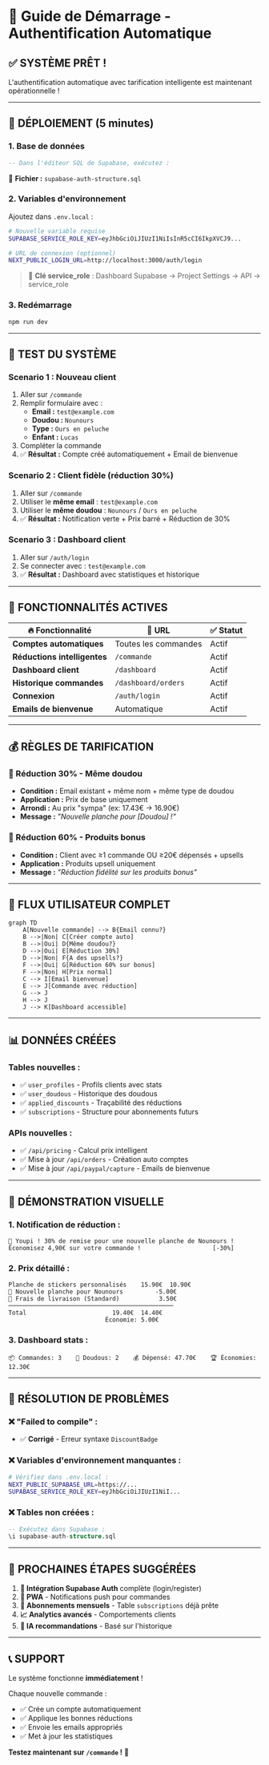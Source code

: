 # 🚀 Guide de Démarrage - Authentification Automatique

## ✅ **SYSTÈME PRÊT !** 

L'authentification automatique avec tarification intelligente est maintenant opérationnelle !

---

## 🎯 **DÉPLOIEMENT (5 minutes)**

### **1. Base de données**
```sql
-- Dans l'éditeur SQL de Supabase, exécutez :
```
📁 **Fichier :** `supabase-auth-structure.sql`

### **2. Variables d'environnement** 
Ajoutez dans `.env.local` :
```bash
# Nouvelle variable requise
SUPABASE_SERVICE_ROLE_KEY=eyJhbGciOiJIUzI1NiIsInR5cCI6IkpXVCJ9...

# URL de connexion (optionnel)
NEXT_PUBLIC_LOGIN_URL=http://localhost:3000/auth/login
```
> 🔑 **Clé service_role** : Dashboard Supabase → Project Settings → API → service_role

### **3. Redémarrage**
```bash
npm run dev
```

---

## 🧪 **TEST DU SYSTÈME**

### **Scenario 1 : Nouveau client** 
1. Aller sur `/commande`
2. Remplir formulaire avec :
   - **Email :** `test@example.com`
   - **Doudou :** `Nounours`
   - **Type :** `Ours en peluche`
   - **Enfant :** `Lucas`
3. Compléter la commande
4. ✅ **Résultat :** Compte créé automatiquement + Email de bienvenue

### **Scenario 2 : Client fidèle (réduction 30%)**
1. Aller sur `/commande`
2. Utiliser le **même email** : `test@example.com`
3. Utiliser le **même doudou** : `Nounours` / `Ours en peluche`
4. ✅ **Résultat :** Notification verte + Prix barré + Réduction de 30%

### **Scenario 3 : Dashboard client**
1. Aller sur `/auth/login`
2. Se connecter avec : `test@example.com` 
3. ✅ **Résultat :** Dashboard avec statistiques et historique

---

## 🎉 **FONCTIONNALITÉS ACTIVES**

| 🔥 **Fonctionnalité** | 📍 **URL** | ✅ **Statut** |
|---|---|---|
| **Comptes automatiques** | Toutes les commandes | Actif |
| **Réductions intelligentes** | `/commande` | Actif |
| **Dashboard client** | `/dashboard` | Actif |
| **Historique commandes** | `/dashboard/orders` | Actif |
| **Connexion** | `/auth/login` | Actif |
| **Emails de bienvenue** | Automatique | Actif |

---

## 💰 **RÈGLES DE TARIFICATION**

### **🎯 Réduction 30% - Même doudou**
- **Condition :** Email existant + même nom + même type de doudou
- **Application :** Prix de base uniquement
- **Arrondi :** Au prix "sympa" (ex: 17.43€ → 16.90€)
- **Message :** *"Nouvelle planche pour [Doudou] !"*

### **🎁 Réduction 60% - Produits bonus**
- **Condition :** Client avec ≥1 commande OU ≥20€ dépensés + upsells
- **Application :** Produits upsell uniquement  
- **Message :** *"Réduction fidélité sur les produits bonus"*

---

## 🔄 **FLUX UTILISATEUR COMPLET**

```mermaid
graph TD
    A[Nouvelle commande] --> B{Email connu?}
    B -->|Non| C[Créer compte auto]
    B -->|Oui| D{Même doudou?}
    D -->|Oui| E[Réduction 30%]
    D -->|Non| F{A des upsells?}
    F -->|Oui| G[Réduction 60% sur bonus]
    F -->|Non| H[Prix normal]
    C --> I[Email bienvenue]
    E --> J[Commande avec réduction]
    G --> J
    H --> J
    J --> K[Dashboard accessible]
```

---

## 📊 **DONNÉES CRÉÉES**

### **Tables nouvelles :**
- ✅ `user_profiles` - Profils clients avec stats
- ✅ `user_doudous` - Historique des doudous
- ✅ `applied_discounts` - Traçabilité des réductions  
- ✅ `subscriptions` - Structure pour abonnements futurs

### **APIs nouvelles :**
- ✅ `/api/pricing` - Calcul prix intelligent
- ✅ Mise à jour `/api/orders` - Création auto comptes
- ✅ Mise à jour `/api/paypal/capture` - Emails de bienvenue

---

## 🎪 **DÉMONSTRATION VISUELLE**

### **1. Notification de réduction :**
```
🎉 Youpi ! 30% de remise pour une nouvelle planche de Nounours !
Économisez 4,90€ sur votre commande !                    [-30%]
```

### **2. Prix détaillé :**
```
Planche de stickers personnalisés    15.90€  10.90€
🎉 Nouvelle planche pour Nounours         -5.00€
🚚 Frais de livraison (Standard)           3.50€
──────────────────────────────────────────────
Total                        19.40€  14.40€
                           Économie: 5.00€
```

### **3. Dashboard stats :**
```
📦 Commandes: 3    💜 Doudous: 2    💰 Dépensé: 47.70€    🏆 Économies: 12.30€
```

---

## 🔧 **RÉSOLUTION DE PROBLÈMES**

### **❌ "Failed to compile" :**
- ✅ **Corrigé** - Erreur syntaxe `DiscountBadge`

### **❌ Variables d'environnement manquantes :**
```bash
# Vérifiez dans .env.local :
NEXT_PUBLIC_SUPABASE_URL=https://...
SUPABASE_SERVICE_ROLE_KEY=eyJhbGciOiJIUzI1NiI...
```

### **❌ Tables non créées :**
```sql
-- Exécutez dans Supabase :
\i supabase-auth-structure.sql
```

---

## 🎯 **PROCHAINES ÉTAPES SUGGÉRÉES**

1. **🔗 Intégration Supabase Auth** complète (login/register)
2. **📱 PWA** - Notifications push pour commandes
3. **🎁 Abonnements mensuels** - Table `subscriptions` déjà prête
4. **📈 Analytics avancés** - Comportements clients
5. **🤖 IA recommandations** - Basé sur l'historique

---

## 📞 **SUPPORT**

Le système fonctionne **immédiatement** ! 

Chaque nouvelle commande :
- ✅ Crée un compte automatiquement
- ✅ Applique les bonnes réductions  
- ✅ Envoie les emails appropriés
- ✅ Met à jour les statistiques

**Testez maintenant sur `/commande` !** 🚀

